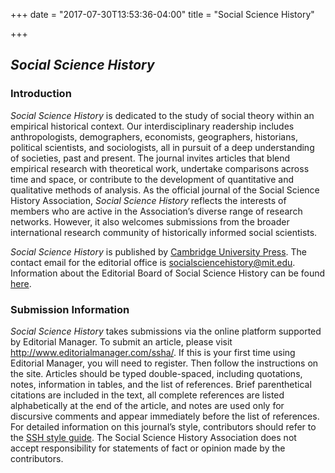 +++
date = "2017-07-30T13:53:36-04:00"
title = "Social Science History"

+++

## *Social Science History*

### Introduction

*Social Science History* is dedicated to the study of social theory within an empirical historical context. Our interdisciplinary readership includes anthropologists, demographers, economists, geographers, historians, political scientists, and sociologists, all in pursuit of a deep understanding of societies, past and present. The journal invites articles that blend empirical research with theoretical work, undertake comparisons across time and space, or contribute to the development of quantitative and qualitative methods of analysis. As the official journal of the Social Science History Association, *Social Science History* reflects the interests of members who are active in the Association’s diverse range of research networks. However, it also welcomes submissions from the broader international research community of historically informed social scientists.

*Social Science History* is published by [Cambridge University Press](http://journals.cambridge.org/action/displayJournal?jid=SSH). The contact email for the editorial office is <socialsciencehistory@mit.edu>. Information about the Editorial Board of Social Science History can be found [here](http://history.mit.edu/social-science-history-editorial-page).

### Submission Information

*Social Science History* takes submissions via the online platform supported by Editorial Manager. To submit an article, please visit <http://www.editorialmanager.com/ssha/>. If this is your first time using Editorial Manager, you will need to register. Then follow the instructions on the site. Articles should be typed double-spaced, including quotations, notes, information in tables, and the list of references. Brief parenthetical citations are included in the text, all complete references are listed alphabetically at the end of the article, and notes are used only for discursive comments and appear immediately before the list of references. For detailed information on this journal’s style, contributors should refer to the [SSH style guide](http://history.mit.edu/sites/default/files/documents/SSHStyleGuide.pdf). The Social Science History Association does not accept responsibility for statements of fact or opinion made by the contributors.
